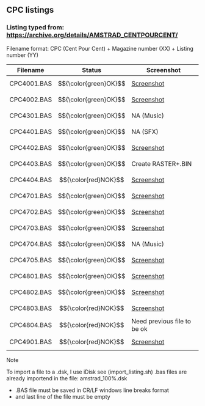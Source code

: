 ## CPC listings

### Listing typed from: https://archive.org/details/AMSTRAD_CENTPOURCENT/

Filename format: CPC (Cent Pour Cent) + Magazine number (XX) + Listing number (YY)

| Filename | Status | Screenshot |
| --- | --- | --- |
| CPC4001.BAS |$${\color{green}OK}$$|[Screenshot](/screenshots/cpc4001.png)|
| CPC4002.BAS |$${\color{green}OK}$$|[Screenshot](/screenshots/cpc4002.png)|
| CPC4301.BAS |$${\color{green}OK}$$| NA (Music) |
| CPC4401.BAS |$${\color{green}OK}$$| NA (SFX) |
| CPC4402.BAS |$${\color{green}OK}$$|[Screenshot](/screenshots/cpc4402.png)|
| CPC4403.BAS |$${\color{green}OK}$$| Create RASTER+.BIN |
| CPC4404.BAS |$${\color{red}NOK}$$|[Screenshot](/screenshots/cpc4404.png)|
| CPC4701.BAS |$${\color{green}OK}$$|[Screenshot](/screenshots/cpc4701.png)|
| CPC4702.BAS |$${\color{green}OK}$$|[Screenshot](/screenshots/cpc4702.png)|
| CPC4703.BAS |$${\color{green}OK}$$|[Screenshot](/screenshots/cpc4703.png)|
| CPC4704.BAS |$${\color{green}OK}$$| NA (Music) |
| CPC4705.BAS |$${\color{green}OK}$$|[Screenshot](/screenshots/cpc4705.png)|
| CPC4801.BAS |$${\color{green}OK}$$|[Screenshot](/screenshots/cpc4801.png)|
| CPC4802.BAS |$${\color{green}OK}$$|[Screenshot](/screenshots/cpc4802.png)|
| CPC4803.BAS |$${\color{red}NOK}$$|[Screenshot](/screenshots/cpc4803.png)|
| CPC4804.BAS |$${\color{red}NOK}$$| Need previous file to be ok |
| CPC4901.BAS |$${\color{red}NOK}$$|[Screenshot](/screenshots/cpc4901.png)|

> [!NOTE]
> To import a file to a .dsk, I use iDisk see (import_listing.sh)
> .bas files are already importend in the file: amstrad_100%.dsk
> * .BAS file must be saved in CR/LF windows line breaks format
> * and last line of the file must be empty
